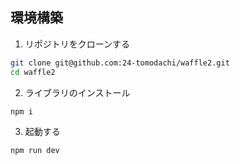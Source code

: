 ## 環境構築
1. リポジトリをクローンする
```sh
git clone git@github.com:24-tomodachi/waffle2.git
cd waffle2
```

2. ライブラリのインストール
```sh
npm i
```

3. 起動する
```sh
npm run dev
```
